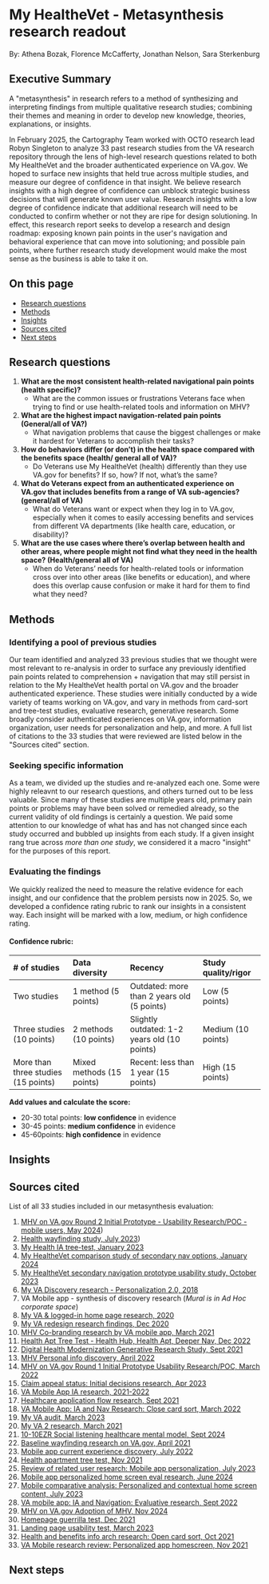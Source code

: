 # My HealtheVet - Metasynthesis research readout
By: Athena Bozak, Florence McCafferty, Jonathan Nelson, Sara Sterkenburg

## Executive Summary
A "metasynthesis" in research refers to a method of synthesizing and interpreting findings from multiple qualitative research studies; combining their themes and meaning in order to develop new knowledge, theories, explanations, or insights.

In February 2025, the Cartography Team worked with OCTO research lead Robyn Singleton to analyze 33 past research studies from the VA research repository through the lens of high-level research questions related to both My HealtheVet and the broader authenticated experience on VA.gov. We hoped to surface new insights that held true across multiple studies, and measure our degree of confidence in that insight. We believe research insights with a high degree of confidence can unblock strategic business decisions that will generate known user value. Research insights with a low degree of confidence indicate that additional research will need to be conducted to confirm whether or not they are ripe for design solutioning. In effect, this research report seeks to develop a research and design roadmap: exposing known pain points in the user's navigation and behavioral experience that can move into solutioning; and possible pain points, where further research study development would make the most sense as the business is able to take it on. 

## On this page
* [Research questions](#questions)
* [Methods](#methods)
* [Insights](#insights)
* [Sources cited](#sources)
* [Next steps](#next)

## <a name="questions"></a>Research questions <br>
1.  **What are the most consistent health-related navigational pain points (health specific)?**
    * What are the common issues or frustrations Veterans face when trying to find or use health-related tools and information on MHV?
2. **What are the highest impact navigation-related pain points (General/all of VA?)**
    * What navigation problems that cause the biggest challenges or make it hardest for Veterans to accomplish their tasks?
3. **How do behaviors differ (or don’t) in the health space compared with the benefits space (health/ general all of VA)?**
    * Do Veterans use My HealtheVet (health) differently than they use VA.gov for benefits? If so, how? If not, what’s the same?
4. **What do Veterans expect from an authenticated experience on VA.gov that includes benefits from a range of VA sub-agencies? (general/all of VA)**
    * What do Veterans want or expect when they log in to VA.gov, especially when it comes to easily accessing benefits and services from different VA departments (like health care, education, or disability)?
5. **What are the use cases where there’s overlap between health and other areas, where people might not find what they need in the health space? (Health/general all of VA)**
    * When do Veterans’ needs for health-related tools or information cross over into other areas (like benefits or education), and where does this overlap cause confusion or make it hard for them to find what they need?

## <a name="methods"></a>Methods <br>
### Identifying a pool of previous studies
Our team identified and analyzed 33 previous studies that we thought were most relevant to re-analysis in order to surface any previously identified pain points related to comprehension + navigation that may still persist in relation to the My HealtheVet health portal on VA.gov and the broader authenticated experience. These studies were initially conducted by a wide variety of teams working on VA.gov, and vary in methods from card-sort and tree-test studies, evaluative research, generative research. Some broadly consider authenticated experiences on VA.gov, information organization, user needs for personalization and help, and more. A full list of citations to the 33 studies that were reviewed are listed below in the "Sources cited" section. 

### Seeking specific information
As a team, we divided up the studies and re-analyzed each one. Some were highly releavnt to our research questions, and others turned out to be less valuable. Since many of these studies are multiple years old, primary pain points or problems may have been solved or remedied already, so the current validity of old findings is certainly a question. We paid some attention to our knowledge of what has and has not changed since each study occurred and bubbled up insights from each study. If a given insight rang true across _more than one study_, we considered it a macro "insight" for the purposes of this report. 

### Evaluating the findings
We quickly realized the need to measure the relative evidence for each insight, and our confidence that the problem persists now in 2025. So, we developed a confidence rating rubric to rank our insights in a consistent way. Each insight will be marked with a low, medium, or high confidence rating.

#### Confidence rubric:
| # of studies | Data diversity  | Recency | Study quality/rigor |
|:-------------|:----------------|:--------|:--------------------|
| Two studies | 1 method (5 points) | Outdated: more than 2 years old (5 points) | Low (5 points) |
| Three studies (10 points) | 2 methods (10 points) | Slightly outdated: 1-2 years old (10 points) | Medium (10 points) |
| More than three studies (15 points) | Mixed methods (15 points) | Recent: less than 1 year (15 points) | High (15 points) |

**Add values and calculate the score:**
* 20-30 total points: **low confidence** in evidence
* 30-45 points: **medium confidence** in evidence
* 45-60points: **high confidence** in evidence

## <a name="insights"></a>Insights <br>

## <a name="sources"></a>Sources cited <br>
List of all 33 studies included in our metasynthesis evaluation: 

1. [MHV on VA.gov Round 2 Initial Prototype - Usability Research/POC - mobile users, May 2024](https://github.com/department-of-veterans-affairs/va.gov-team/tree/master/products/health-care/digital-health-modernization/mhv-to-va.gov/initial-mhv-prototype/Round2_Usability))
2. [Health wayfinding study, July 2023](https://github.com/department-of-veterans-affairs/va.gov-team/tree/master/products/health-care/digital-health-modernization/mhv-to-va.gov/overall-content-IA/2023-06-health-wayfinding-study))
3. [My Health IA tree-test, January 2023](https://github.com/department-of-veterans-affairs/va.gov-team/blob/master/products/health-care/digital-health-modernization/mhv-to-va.gov/overall-content-IA/2023-01-my-health-ia-tree-test/research-plan.md)
4. [My HealtheVet comparison study of secondary nav options, January 2024](https://github.com/department-of-veterans-affairs/va.gov-team/tree/master/products/health-care/digital-health-modernization/mhv-to-va.gov/secondary-nav/Comparison-study)
5. [My HealtheVet secondary navigation prototype usability study, October 2023](https://github.com/department-of-veterans-affairs/va.gov-team/tree/master/products/health-care/digital-health-modernization/mhv-to-va.gov/overall-content-IA/2023-10-MHV-secondary-navigation-research)
6. [My VA Discovery research - Personalization 2.0, 2018](https://github.com/department-of-veterans-affairs/va.gov-team/blob/master/products/identity-personalization/personalization%202.0/discovery-research/README.md)
7. VA Mobile app - synthesis of discovery research (_Mural is in Ad Hoc corporate space_)
8. [My VA & logged-in home page research, 2020](https://github.com/department-of-veterans-affairs/va.gov-team/blob/master/products/identity-personalization/my-va/2.0-redesign/discovery-and-research/user-research/findings-summary.md)
9. [My VA redesign research findings, Dec 2020](https://github.com/department-of-veterans-affairs/va.gov-team/blob/master/products/identity-personalization/my-va/2.0-redesign/product/Research/MyVA-research-findings.md)
10. [MHV Co-branding research by VA mobile app, March 2021](https://github.com/department-of-veterans-affairs/va.gov-team/tree/master/products/va-mobile-app/research/ux/2021-03-mhv-co-branding%20research)
11. [Health Apt Tree Test - Health Hub, Health Apt, Deeper Nav, Dec 2022](https://github.com/department-of-veterans-affairs/va.gov-team/tree/master/products/health-care/digital-health-modernization/mhv-to-va.gov/overall-content-IA/2022-07-health-apt-tree-test-round1)
12. [Digital Health Modernization Generative Research Study, Sept 2021](https://github.com/department-of-veterans-affairs/va.gov-team/tree/master/products/health-care/digital-health-modernization/pre-mhv-prototype/generative-research-study-1)
13. [MHV Personal info discovery, April 2022](https://github.com/department-of-veterans-affairs/va.gov-team/tree/master/products/identity-personalization/profile/Research/2022-05-MHV-profile-research/mhv-user-interviews)
14. [MHV on VA.gov Round 1 Initial Prototype Usability Research/POC, March 2022](https://github.com/department-of-veterans-affairs/va.gov-team/tree/master/products/health-care/digital-health-modernization/mhv-to-va.gov/initial-mhv-prototype/Round1_Usability)
15. [Claim appeal status: Initial decisions research, Apr 2023](https://github.com/department-of-veterans-affairs/va.gov-team/blob/master/products/claim-appeal-status/research/2023-03-Initial-Decisions-CST/research-findings.md)
16. [VA Mobile App IA research, 2021-2022](https://github.com/department-of-veterans-affairs/va.gov-team/tree/master/products/va-mobile-app/research/ux/information-architecture)
17. [Healthcare application flow research, Sept 2021](https://github.com/department-of-veterans-affairs/va.gov-team/blob/master/products/health-care/application/va-application/research/2021-09-Flow%20Research/research-findings.md)
18. [VA Mobile App: IA and Nav Research: Close card sort, March 2022](https://github.com/department-of-veterans-affairs/va.gov-team/tree/master/products/va-mobile-app/research/ux/information-architecture/2022-03-closed%20card%20sort)
19. [My VA audit, March 2023](https://github.com/department-of-veterans-affairs/va.gov-team/blob/master/products/identity-personalization/my-va/2022-audit/research/MyVA-audit-research-findings.md)
20. [My VA 2 research, March 2021](https://github.com/department-of-veterans-affairs/va.gov-team/blob/master/products/identity-personalization/my-va/2.0-redesign/product/Research%20V2/MyVA2-research-findings.md)
21. [10-10EZR Social listening healthcare mental model, Sept 2024](https://github.com/department-of-veterans-affairs/va.gov-team/tree/master/products/health-care/application/va-application/research/2024-09-Social%20Listening)
22. [Baseline wayfinding research on VA.gov, April 2021](https://github.com/department-of-veterans-affairs/va.gov-team/tree/master/products/public-websites/research/202104-baseline-wayfinding#baseline-wayfinding-research-on-vagov-april-2021)
23. [Mobile app current experience discovery, July 2022](https://github.com/department-of-veterans-affairs/va.gov-team/tree/master/products/va-mobile-app/research/ux/post-launch-discovery/2022-07-current-experience-discovery)
24. [Health apartment tree test, Nov 2021](https://github.com/department-of-veterans-affairs/va.gov-team/blob/master/products/health-care/health-apartment/research/2021/IA-tree-test-11-2021/IA-tree-test-analysis.md)
25. [Review of related user research: Mobile app personalization, July 2023](https://github.com/department-of-veterans-affairs/va.gov-team/blob/master/products/va-mobile-app/features/design-personalization/discovery/research/personalization-research-review.md)
26. [Mobile app personalized home screen eval research, June 2024](https://github.com/department-of-veterans-affairs/va.gov-team/tree/master/products/va-mobile-app/research/ux/personalized-homescreen/2024-04%20evaluative%20research)
27. [Mobile comparative analysis: Personalized and contextual home screen content, July 2023](https://github.com/department-of-veterans-affairs/va.gov-team/blob/master/products/va-mobile-app/features/design-personalization/discovery/research/personalization-comparative-analysis-2023.md)
28. [VA mobile app: IA and Navigation: Evaluative research, Sept 2022](https://github.com/department-of-veterans-affairs/va.gov-team/tree/master/products/va-mobile-app/research/ux/navigation/new%20navigation%20usability)
29. [MHV on VA.gov Adoption of MHV, Nov 2024](https://github.com/department-of-veterans-affairs/va.gov-team/blob/master/products/health-care/digital-health-modernization/mhv-to-va.gov/research/adoption-study/research-findings.md)
30. [Homepage guerrilla test, Dec 2021](https://github.com/department-of-veterans-affairs/va.gov-team/tree/master/products/health-care/health-apartment/research/2021/homepage-guerilla-test-12-2021)
31. [Landing page usability test, March 2023](https://github.com/department-of-veterans-affairs/va.gov-team/tree/master/products/health-care/digital-health-modernization/mhv-to-va.gov/landing-page/research/2023-03-Landing-Page-User-Research)
32. [Health and benefits info arch research: Open card sort, Oct 2021](https://github.com/department-of-veterans-affairs/va.gov-team/tree/master/products/va-mobile-app/research/ux/information-architecture/2021-10-open%20card%20sort)
33. [VA Mobile research review: Personalized app homescreen, Nov 2021](https://github.com/department-of-veterans-affairs/va.gov-team/blob/master/products/va-mobile-app/features/design-personalization/discovery/research/personalization-research-review-myva-homepage.md)



## <a name="next"></a>Next steps <br>
